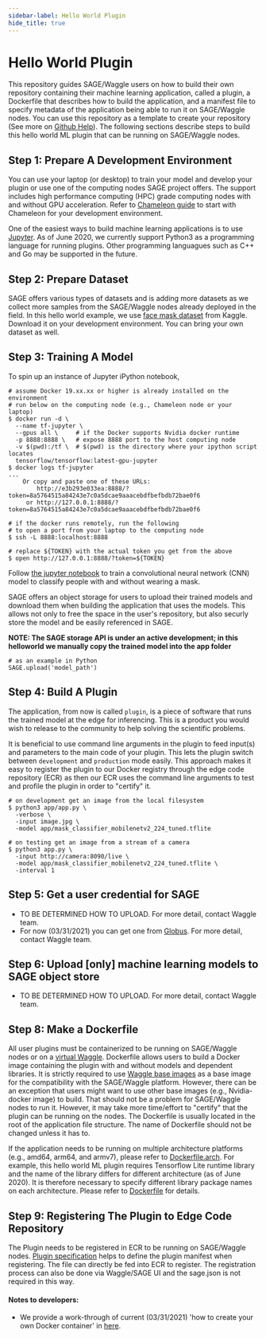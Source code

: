 ```yaml
---
sidebar-label: Hello World Plugin
hide_title: true
---
```


# Hello World Plugin

This repository guides SAGE/Waggle users on how to build their own repository containing their machine learning application, called a plugin, a Dockerfile that describes how to build the application, and a manifest file to specify metadata of the application being able to run it on SAGE/Waggle nodes. You can use this repository as a template to create your repository (See more on [Github Help](https://help.github.com/en/github/creating-cloning-and-archiving-repositories/creating-a-repository-from-a-template)). The following sections describe steps to build this hello world ML plugin that can be running on SAGE/Waggle nodes.

## Step 1: Prepare A Development Environment

You can use your laptop (or desktop) to train your model and develop your plugin or use one of the computing nodes SAGE project offers. The support includes high performance computing (HPC) grade computing nodes with and without GPU acceleration. Refer to [Chameleon guide](https://chameleoncloud.readthedocs.io/en/latest/getting-started/index.html) to start with Chameleon for your development environment.

One of the easiest ways to build machine learning applications is to use [Jupyter](https://jupyter.org). As of June 2020, we currently support Python3 as a programming language for running plugins. Other programming languagues such as C++ and Go may be supported in the future.

## Step 2: Prepare Dataset

SAGE offers various types of datasets and is adding more datasets as we collect more samples from the SAGE/Waggle nodes already deployed in the field. In this hello world example, we use [face mask dataset](https://www.kaggle.com/ashishjangra27/face-mask-12k-images-dataset) from Kaggle. Download it on your development environment. You can bring your own dataset as well.

## Step 3: Training A Model

To spin up an instance of Jupyter iPython notebook,
```
# assume Docker 19.xx.xx or higher is already installed on the environment
# run below on the computing node (e.g., Chameleon node or your laptop)
$ docker run -d \
  --name tf-jupyter \
  --gpus all \     # if the Docker supports Nvidia docker runtime
  -p 8888:8888 \   # expose 8888 port to the host computing node
  -v $(pwd):/tf \  # $(pwd) is the directory where your ipython script locates
  tensorflow/tensorflow:latest-gpu-jupyter
$ docker logs tf-jupyter
...
    Or copy and paste one of these URLs:
        http://e3b293e033ea:8888/?token=8a5764515a84243e7c0a5dcae9aaacebdfbefbdb72bae0f6
     or http://127.0.0.1:8888/?token=8a5764515a84243e7c0a5dcae9aaacebdfbefbdb72bae0f6

# if the docker runs remotely, run the following
# to open a port from your laptop to the computing node
$ ssh -L 8888:localhost:8888

# replace ${TOKEN} with the actual token you get from the above
$ open http://127.0.0.1:8888/?token=${TOKEN}
```

Follow [the jupyter notebook](docs/training_mask_classifier.ipynb) to train a convolutional neural network (CNN) model to classify people with and without wearing a mask.

SAGE offers an object storage for users to upload their trained models and download them when building the application that uses the models. This allows not only to free the space in the user's repository, but also securly store the model and be easily referenced in SAGE.

__NOTE: The SAGE storage API is under an active development; in this helloworld we manually copy the trained model into the app folder__

```
# as an example in Python
SAGE.upload('model_path')
```

## Step 4: Build A Plugin

The application, from now is called `plugin`, is a piece of software that runs the trained model at the edge for inferencing. This is a product you would wish to release to the community to help solving the scientific problems.

It is beneficial to use command line arguments in the plugin to feed input(s) and parameters to the main code of your plugin. This lets the plugin switch between `development` and `production` mode easily. This approach makes it easy to register the plugin to our Docker registry through the edge code repository (ECR) as then our ECR uses the command line arguments to test and profile the plugin in order to "certify" it.

```
# on development get an image from the local filesystem
$ python3 app/app.py \
  -verbose \
  -input image.jpg \
  -model app/mask_classifier_mobilenetv2_224_tuned.tflite

# on testing get an image from a stream of a camera
$ python3 app.py \
  -input http://camera:8090/live \
  -model app/mask_classifier_mobilenetv2_224_tuned.tflite \
  -interval 1
```

## Step 5: Get a user credential for SAGE
- TO BE DETERMINED HOW TO UPLOAD. For more detail, contact Waggle team.
- For now (03/31/2021) you can get one from [Globus](https://sage.nautilus.optiputer.net). For more detail, contact Waggle team.

## Step 6: Upload [only] machine learning models to SAGE object store
- TO BE DETERMINED HOW TO UPLOAD. For more detail, contact Waggle team.

## Step 8: Make a Dockerfile

All user plugins must be containerized to be running on SAGE/Waggle nodes or on a [virtual Waggle](https://github.com/waggle-sensor/waggle-node). Dockerfile allows users to build a Docker image containing the plugin with and without models and dependent libraries. It is strictly required to use [Waggle base images](https://github.com/waggle-sensor/edge-plugins#which-waggle-image-i-choose-for-my-application) as a base image for the compatibility with the SAGE/Waggle platform. However, there can be an exception that users might want to use other base images (e.g., Nvidia-docker image) to build. That should not be a problem for SAGE/Waggle nodes to run it. However, it may take more time/effort to "certify" that the plugin can be running on the nodes. The Dockerfile is usually located in the root of the application file structure. The name of Dockerfile should not be changed unless it has to.

If the application needs to be running on multiple architecture platforms (e.g., amd64, arm64, and armv7), please refer to [Dockerfile.arch](docs/docker_multiarch.md). For example, this hello world ML plugin requires Tensorflow Lite runtime library and the name of the library differs for different architecture (as of June 2020). It is therefore necessary to specify different library package names on each architecture. Please refer to [Dockerfile](Dockerfile) for details.

## Step 9: Registering The Plugin to Edge Code Repository

The Plugin needs to be registered in ECR to be running on SAGE/Waggle nodes. [Plugin specification](sage.json) helps to define the plugin manifest when registering. The file can directly be fed into ECR to register. The registration process can also be done via Waggle/SAGE UI and the sage.json is not required in this way.

#### Notes to developers:
- We provide a work-through of current (03/31/2021) 'how to create your own Docker container' in [here](sdfasdf).
